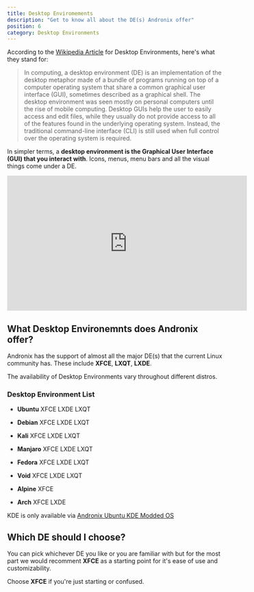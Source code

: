 ```yaml
---
title: Desktop Enviromements
description: "Get to know all about the DE(s) Andronix offer"
position: 6
category: Desktop Environments
---
```


According to the [Wikipedia Article](https://en.wikipedia.org/wiki/Desktop_environment) for Desktop Environments, here's what they stand for:

> In computing, a desktop environment (DE) is an implementation of the desktop metaphor made of a bundle of programs running on top of a computer operating system that share a common graphical user interface (GUI), sometimes described as a graphical shell. The desktop environment was seen mostly on personal computers until the rise of mobile computing. Desktop GUIs help the user to easily access and edit files, while they usually do not provide access to all of the features found in the underlying operating system. Instead, the traditional command-line interface (CLI) is still used when full control over the operating system is required.

In simpler terms, a **desktop environment is the Graphical User Interface (GUI) that you interact with**. Icons, menus, menu bars and all the visual things come under a DE.

<iframe width="560" height="315" src="https://www.youtube.com/embed/2sBsxrWD9to" title="YouTube video player" frameborder="0" allow="accelerometer; autoplay; clipboard-write; encrypted-media; gyroscope; picture-in-picture" allowfullscreen></iframe>

## What Desktop Environemnts does Andronix offer?

Andronix has the support of almost all the major DE(s) that the current Linux community has. These include **XFCE**, **LXQT**, **LXDE**.

<alert type="warning">The availability of Desktop Environments vary throughout different distros.</alert>

### Desktop Environment List

- **Ubuntu** <badge>XFCE</badge> <badge>LXDE</badge> <badge>LXQT</badge>

- **Debian** <badge>XFCE</badge> <badge>LXDE</badge> <badge>LXQT</badge>

- **Kali** <badge>XFCE</badge> <badge>LXDE</badge> <badge>LXQT</badge>

- **Manjaro** <badge>XFCE</badge> <badge>LXDE</badge> <badge>LXQT</badge>

- **Fedora** <badge>XFCE</badge> <badge>LXDE</badge> <badge>LXQT</badge>

- **Void** <badge>XFCE</badge> <badge>LXDE</badge> <badge>LXQT</badge>

- **Alpine** <badge>XFCE</badge>

- **Arch** <badge>XFCE</badge> <badge>LXDE</badge>

<alert type="info">KDE is only available via [Andronix Ubuntu KDE Modded OS](/modded-os/modded-os)</alert>


## Which DE should I choose?

You can pick whichever DE you like or you are familiar with but for the most part we would recomment **XFCE** as a starting point for it's ease of use and customizability.

<alert type="success">Choose **XFCE** if you're just starting or confused.</alert>


